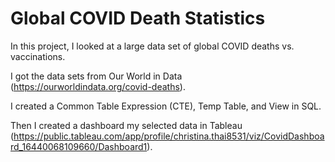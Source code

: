 # Global COVID Death Statistics

In this project, I looked at a large data set of global COVID deaths vs. vaccinations.

I got the data sets from Our World in Data (https://ourworldindata.org/covid-deaths).

I created a Common Table Expression (CTE), Temp Table, and View in SQL. 

Then I created a dashboard my selected data in Tableau (https://public.tableau.com/app/profile/christina.thai8531/viz/CovidDashboard_16440068109660/Dashboard1).

